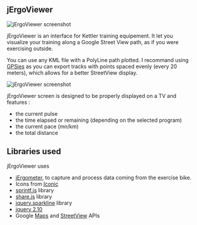 ## jErgoViewer

![jErgoViewer screenshot](https://raw.github.com/briacp/jergoviewer/master/briac.net/www/img/screenshot_02.png)

jErgoViewer is an interface for Kettler training equipement. It let you visualize your training along a Google Street View path, as if you were exercising outside.

You can use any KML file with a PolyLine path plotted. I recommand using [GPSies](http://www.gpsies.com/trackList.do) as you can export tracks with points spaced evenly (every 20 meters), which allows for a better StreetView display.

![jErgoViewer screenshot](https://raw.github.com/briacp/jergoviewer/master/briac.net/www/img/screenshot_01.png)

jErgoViewer screen is designed to be properly displayed on a TV and features :
- the current pulse
- the time elapsed or remaining (depending on the selected program)
- the current pace (mn/km)
- the total distance


## Libraries used
jErgoViewer uses 
- [jErgometer](http://trac.jergometer.org/), to capture and process data coming from the exercise bike.
- Icons from [Iconic](http://somerandomdude.com/work/iconic/) 
- [sprintf.js](https://github.com/alexei/sprintf.js) library
- [share.js](https://github.com/carrot/share-button) library
- [jquery.sparkline](http://omnipotent.net/jquery.sparkline) library
- [jquery 2.10](http://www.jquery.com)
- Google [Maps](https://developers.google.com/maps/documentation/javascript/) and [StreetView](https://developers.google.com/maps/documentation/streetview/) APIs
           
